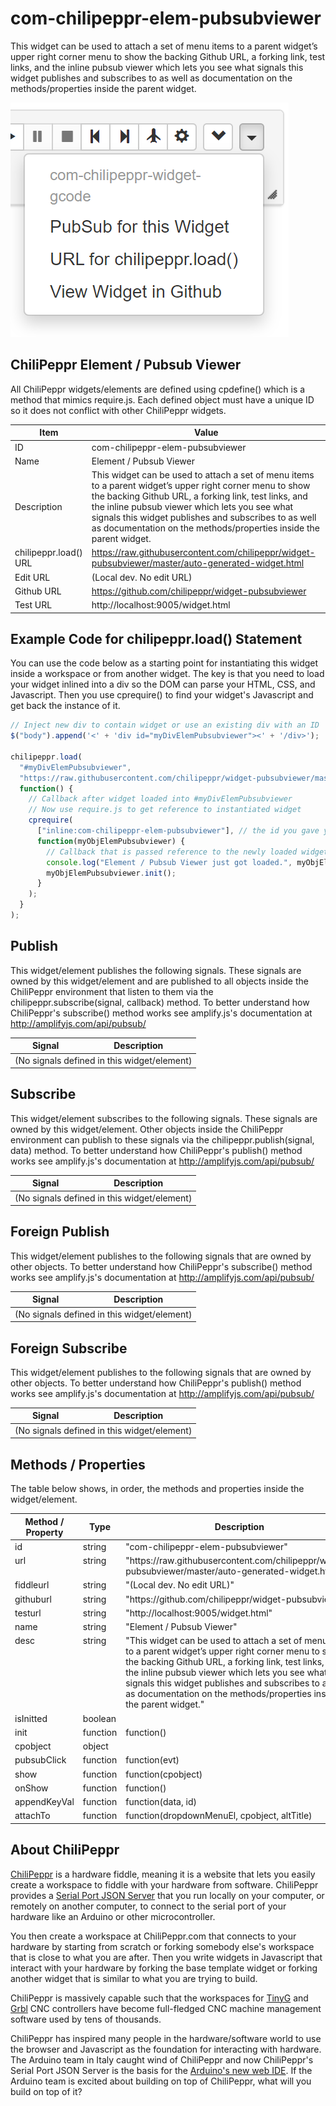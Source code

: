 # com-chilipeppr-elem-pubsubviewer
This widget can be used to attach a set of menu items to a parent widget’s upper right corner menu to show the backing Github URL, a forking link, test links, and the inline pubsub viewer which lets you see what signals this widget publishes and subscribes to as well as documentation on the methods/properties inside the parent widget.

![alt text](screenshot.png "Screenshot")

## ChiliPeppr Element / Pubsub Viewer

All ChiliPeppr widgets/elements are defined using cpdefine() which is a method
that mimics require.js. Each defined object must have a unique ID so it does
not conflict with other ChiliPeppr widgets.

| Item                  | Value           |
| -------------         | ------------- | 
| ID                    | com-chilipeppr-elem-pubsubviewer |
| Name                  | Element / Pubsub Viewer |
| Description           | This widget can be used to attach a set of menu items to a parent widget’s upper right corner menu to show the backing Github URL, a forking link, test links, and the inline pubsub viewer which lets you see what signals this widget publishes and subscribes to as well as documentation on the methods/properties inside the parent widget. |
| chilipeppr.load() URL | https://raw.githubusercontent.com/chilipeppr/widget-pubsubviewer/master/auto-generated-widget.html |
| Edit URL              | (Local dev. No edit URL) |
| Github URL            | https://github.com/chilipeppr/widget-pubsubviewer |
| Test URL              | http://localhost:9005/widget.html |

## Example Code for chilipeppr.load() Statement

You can use the code below as a starting point for instantiating this widget 
inside a workspace or from another widget. The key is that you need to load 
your widget inlined into a div so the DOM can parse your HTML, CSS, and 
Javascript. Then you use cprequire() to find your widget's Javascript and get 
back the instance of it.

```javascript
// Inject new div to contain widget or use an existing div with an ID
$("body").append('<' + 'div id="myDivElemPubsubviewer"><' + '/div>');

chilipeppr.load(
  "#myDivElemPubsubviewer",
  "https://raw.githubusercontent.com/chilipeppr/widget-pubsubviewer/master/auto-generated-widget.html",
  function() {
    // Callback after widget loaded into #myDivElemPubsubviewer
    // Now use require.js to get reference to instantiated widget
    cprequire(
      ["inline:com-chilipeppr-elem-pubsubviewer"], // the id you gave your widget
      function(myObjElemPubsubviewer) {
        // Callback that is passed reference to the newly loaded widget
        console.log("Element / Pubsub Viewer just got loaded.", myObjElemPubsubviewer);
        myObjElemPubsubviewer.init();
      }
    );
  }
);

```

## Publish

This widget/element publishes the following signals. These signals are owned by this widget/element and are published to all objects inside the ChiliPeppr environment that listen to them via the 
chilipeppr.subscribe(signal, callback) method. 
To better understand how ChiliPeppr's subscribe() method works see amplify.js's documentation at http://amplifyjs.com/api/pubsub/

  <table id="com-chilipeppr-elem-pubsubviewer-pub" class="table table-bordered table-striped">
      <thead>
          <tr>
              <th style="">Signal</th>
              <th style="">Description</th>
          </tr>
      </thead>
      <tbody>
      <tr><td colspan="2">(No signals defined in this widget/element)</td></tr>    
      </tbody>
  </table>

## Subscribe

This widget/element subscribes to the following signals. These signals are owned by this widget/element. Other objects inside the ChiliPeppr environment can publish to these signals via the chilipeppr.publish(signal, data) method. 
To better understand how ChiliPeppr's publish() method works see amplify.js's documentation at http://amplifyjs.com/api/pubsub/

  <table id="com-chilipeppr-elem-pubsubviewer-sub" class="table table-bordered table-striped">
      <thead>
          <tr>
              <th style="">Signal</th>
              <th style="">Description</th>
          </tr>
      </thead>
      <tbody>
      <tr><td colspan="2">(No signals defined in this widget/element)</td></tr>    
      </tbody>
  </table>

## Foreign Publish

This widget/element publishes to the following signals that are owned by other objects. 
To better understand how ChiliPeppr's subscribe() method works see amplify.js's documentation at http://amplifyjs.com/api/pubsub/

  <table id="com-chilipeppr-elem-pubsubviewer-foreignpub" class="table table-bordered table-striped">
      <thead>
          <tr>
              <th style="">Signal</th>
              <th style="">Description</th>
          </tr>
      </thead>
      <tbody>
      <tr><td colspan="2">(No signals defined in this widget/element)</td></tr>    
      </tbody>
  </table>

## Foreign Subscribe

This widget/element publishes to the following signals that are owned by other objects.
To better understand how ChiliPeppr's publish() method works see amplify.js's documentation at http://amplifyjs.com/api/pubsub/

  <table id="com-chilipeppr-elem-pubsubviewer-foreignsub" class="table table-bordered table-striped">
      <thead>
          <tr>
              <th style="">Signal</th>
              <th style="">Description</th>
          </tr>
      </thead>
      <tbody>
      <tr><td colspan="2">(No signals defined in this widget/element)</td></tr>    
      </tbody>
  </table>

## Methods / Properties

The table below shows, in order, the methods and properties inside the widget/element.

  <table id="com-chilipeppr-elem-methodsprops" class="table table-bordered table-striped">
      <thead>
          <tr>
              <th style="">Method / Property</th>
              <th>Type</th>
              <th style="">Description</th>
          </tr>
      </thead>
      <tbody>
      <tr valign="top"><td>id</td><td>string</td><td>"com-chilipeppr-elem-pubsubviewer"</td></tr><tr valign="top"><td>url</td><td>string</td><td>"https://raw.githubusercontent.com/chilipeppr/widget-pubsubviewer/master/auto-generated-widget.html"</td></tr><tr valign="top"><td>fiddleurl</td><td>string</td><td>"(Local dev. No edit URL)"</td></tr><tr valign="top"><td>githuburl</td><td>string</td><td>"https://github.com/chilipeppr/widget-pubsubviewer"</td></tr><tr valign="top"><td>testurl</td><td>string</td><td>"http://localhost:9005/widget.html"</td></tr><tr valign="top"><td>name</td><td>string</td><td>"Element / Pubsub Viewer"</td></tr><tr valign="top"><td>desc</td><td>string</td><td>"This widget can be used to attach a set of menu items to a parent widget’s upper right corner menu to show the backing Github URL, a forking link, test links, and the inline pubsub viewer which lets you see what signals this widget publishes and subscribes to as well as documentation on the methods/properties inside the parent widget."</td></tr><tr valign="top"><td>isInitted</td><td>boolean</td><td></td></tr><tr valign="top"><td>init</td><td>function</td><td>function() 
</td></tr><tr valign="top"><td>cpobject</td><td>object</td><td></td></tr><tr valign="top"><td>pubsubClick</td><td>function</td><td>function(evt) 
</td></tr><tr valign="top"><td>show</td><td>function</td><td>function(cpobject) 
</td></tr><tr valign="top"><td>onShow</td><td>function</td><td>function() 
</td></tr><tr valign="top"><td>appendKeyVal</td><td>function</td><td>function(data, id) 
</td></tr><tr valign="top"><td>attachTo</td><td>function</td><td>function(dropdownMenuEl, cpobject, altTitle) 
</td></tr>
      </tbody>
  </table>


## About ChiliPeppr

[ChiliPeppr](http://chilipeppr.com) is a hardware fiddle, meaning it is a 
website that lets you easily
create a workspace to fiddle with your hardware from software. ChiliPeppr provides
a [Serial Port JSON Server](https://github.com/johnlauer/serial-port-json-server) 
that you run locally on your computer, or remotely on another computer, to connect to 
the serial port of your hardware like an Arduino or other microcontroller.

You then create a workspace at ChiliPeppr.com that connects to your hardware 
by starting from scratch or forking somebody else's
workspace that is close to what you are after. Then you write widgets in
Javascript that interact with your hardware by forking the base template 
widget or forking another widget that
is similar to what you are trying to build.

ChiliPeppr is massively capable such that the workspaces for 
[TinyG](http://chilipeppr.com/tinyg) and [Grbl](http://chilipeppr.com/grbl) CNC 
controllers have become full-fledged CNC machine management software used by
tens of thousands.

ChiliPeppr has inspired many people in the hardware/software world to use the
browser and Javascript as the foundation for interacting with hardware. The
Arduino team in Italy caught wind of ChiliPeppr and now
ChiliPeppr's Serial Port JSON Server is the basis for the 
[Arduino's new web IDE](https://create.arduino.cc/). If the Arduino team is excited about building on top
of ChiliPeppr, what
will you build on top of it?

